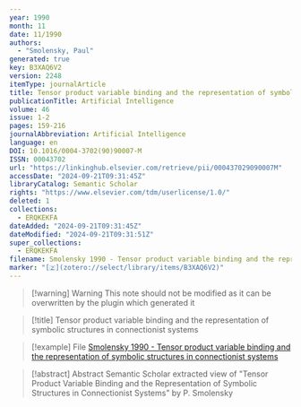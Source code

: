 ```yaml
---
year: 1990
month: 11
date: 11/1990
authors:
  - "Smolensky, Paul"
generated: true
key: B3XAQ6V2
version: 2248
itemType: journalArticle
title: Tensor product variable binding and the representation of symbolic structures in connectionist systems
publicationTitle: Artificial Intelligence
volume: 46
issue: 1-2
pages: 159-216
journalAbbreviation: Artificial Intelligence
language: en
DOI: 10.1016/0004-3702(90)90007-M
ISSN: 00043702
url: "https://linkinghub.elsevier.com/retrieve/pii/000437029090007M"
accessDate: "2024-09-21T09:31:45Z"
libraryCatalog: Semantic Scholar
rights: "https://www.elsevier.com/tdm/userlicense/1.0/"
deleted: 1
collections:
  - ERQKEKFA
dateAdded: "2024-09-21T09:31:45Z"
dateModified: "2024-09-21T09:31:51Z"
super_collections:
  - ERQKEKFA
filename: Smolensky 1990 - Tensor product variable binding and the representation of symbolic structures in connectionist systems
marker: "[🇿](zotero://select/library/items/B3XAQ6V2)"
---
```


>[!warning] Warning
> This note should not be modified as it can be overwritten by the plugin which generated it

> [!title] Tensor product variable binding and the representation of symbolic structures in connectionist systems

> [!example] File
> [Smolensky 1990 - Tensor product variable binding and the representation of symbolic structures in connectionist systems](Smolensky%201990%20-%20Tensor%20product%20variable%20binding%20and%20the%20representation%20of%20symbolic%20structures%20in%20connectionist%20systems.pdf)

> [!abstract] Abstract
> Semantic Scholar extracted view of "Tensor Product Variable Binding and the Representation of Symbolic Structures in Connectionist Systems" by P. Smolensky

